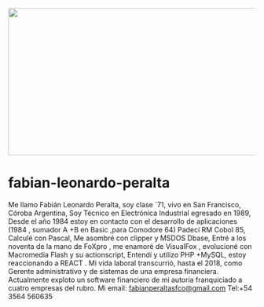 

<img src="https://www.fpsoft.com.ar/githubimg/bannergi1.jpg" width="1020" height="300">



# fabian-leonardo-peralta





Me llamo Fabián Leonardo Peralta, soy clase ´71, vivo en San Francisco, Córoba Argentina, Soy Técnico en Electrónica Industrial egresado en 1989, Desde el año 1984 estoy en contacto con el desarrollo de aplicaciones (1984 , sumador A +B en Basic ,para Comodore 64) Padecí RM Cobol 85, Calculé con Pascal, Me asombré con clipper y MSDOS Dbase, Entré a los noventa de la mano de FoXpro , me enamoré de VisualFox , evolucioné con Macromedia Flash y su actionscript, Entendí y utilizo PHP +MySQL, estoy reaccionando a REACT . Mi vida laboral transcurrió, hasta el 2018, como Gerente administrativo y de sistemas de una empresa financiera. Actualmente exploto un software financiero de mi autoría franquiciado a cuatro empresas del rubro. Mi email: fabianperaltasfco@gmail.com Tel:+54 3564 560635
